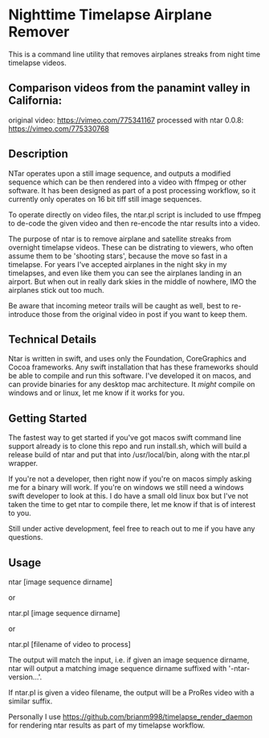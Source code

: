 
# Nighttime Timelapse Airplane Remover

This is a command line utility that removes airplanes streaks from night time timelapse videos.

## Comparison videos from the panamint valley in California:

original video: https://vimeo.com/775341167
processed with ntar 0.0.8: https://vimeo.com/775330768

## Description

NTar operates upon a still image sequence, and outputs a modified sequence which can be then rendered into a video with ffmpeg or other software.  It has been designed as part of a post processing workflow, so it currently only operates on 16 bit tiff still image sequences.

To operate directly on video files, the ntar.pl script is included to use ffmpeg to de-code the given video and then re-encode the ntar results into a video.

The purpose of ntar is to remove airplane and satellite streaks from overnight timelapse videos.  These can be distrating to viewers, who often assume them to be 'shooting stars', because the move so fast in a timelapse.  For years I've accepted airplanes in the night sky in my timelapses, and even like them you can see the airplanes landing in an airport.  But when out in really dark skies in the middle of nowhere, IMO the airplanes stick out too much.

Be aware that incoming meteor trails will be caught as well, best to re-introduce those from the original video in post if you want to keep them.

## Technical Details

Ntar is written in swift, and uses only the Foundation, CoreGraphics and Cocoa frameworks.  Any swift installation that has these frameworks should be able to compile and run this software.  I've developed it on macos, and can provide binaries for any desktop mac architecture.  It _might_ compile on windows and or linux, let me know if it works for you.

## Getting Started

The fastest way to get started if you've got macos swift command line support already is to clone this repo and run install.sh, which will build a release build of ntar and put that into /usr/local/bin, along with the ntar.pl wrapper.

If you're not a developer, then right now if you're on macos simply asking me for a binary will work.  If you're on windows we still need a windows swift developer to look at this.  I do have a small old linux box but I've not taken the time to get ntar to compile there, let me know if that is of interest to you.

Still under active development, feel free to reach out to me if you have any questions.

## Usage

ntar [image sequence dirname]

or

ntar.pl [image sequence dirname]

or

ntar.pl [filename of video to process]


The output will match the input, i.e. if given an image sequence dirname, ntar will output a matching image sequence dirname suffixed with '-ntar-version...'.

If ntar.pl is given a video filename, the output will be a ProRes video with a similar suffix.

Personally I use https://github.com/brianm998/timelapse_render_daemon for rendering ntar results as part of my timelapse workflow.